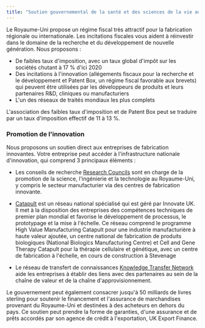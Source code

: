 ```yaml
---
title: "Soutien gouvernemental de la santé et des sciences de la vie au Royaume-Uni"
---
```

Le Royaume-Uni propose un régime fiscal très attractif pour la fabrication régionale ou internationale. Les incitations fiscales vous aident à réinvestir dans le domaine de la recherche et du développement de nouvelle génération. Nous proposons :

- De faibles taux d'imposition, avec un taux global d'impôt sur les sociétés chutant à 17 % d'ici 2020
- Des incitations à l'innovation (allégements fiscaux pour la recherche et le développement et Patent Box, un régime fiscal favorable aux brevets) qui peuvent être utilisées par les développeurs de produits et leurs partenaires R&D, cliniques ou manufacturiers
- L'un des réseaux de traités mondiaux les plus complets

L'association des faibles taux d'imposition et de Patent Box peut se traduire par un taux d'imposition effectif de 11 à 13 %.

### Promotion de l'innovation

Nous proposons un soutien direct aux entreprises de fabrication innovantes. Votre entreprise peut accéder à l'infrastructure nationale d'innovation, qui comprend 3 principaux éléments :

- Les conseils de recherche [Research Councils](http://www.rcuk.ac.uk/) sont en charge de la promotion de la science, l'ingénierie et la technologie au Royaume-Uni, y compris le secteur manufacturier via des centres de fabrication innovante.

- [Catapult](https://catapult.org.uk/) est un réseau national spécialisé qui est géré par Innovate UK. Il met à la disposition des entreprises des compétences techniques de premier plan mondial et favorise le développement de processus, le prototypage et la mise à l'échelle. Ce réseau comprend le programme High Value Manufacturing Catapult pour une industrie manufacturière à haute valeur ajoutée, un centre national de fabrication de produits biologiques (National Biologics Manufacturing Centre) et Cell and Gene Therapy Catapult pour la thérapie cellulaire et génétique, avec un centre de fabrication à l'échelle, en cours de construction à Stevenage

- Le réseau de transfert de connaissances [Knowledge Transfer Network](http://www.ktn-uk.co.uk/) aide les entreprises à établir des liens avec des partenaires au sein de la chaîne de valeur et de la chaîne d'approvisionnement. 

Le gouvernement peut également consacrer jusqu'à 50 milliards de livres sterling pour soutenir le financement et l'assurance de marchandises provenant du Royaume-Uni et destinées à des acheteurs en dehors du pays. Ce soutien peut prendre la forme de garanties, d'une assurance et de prêts accordés par son agence de crédit à l'exportation, UK Export Finance.

